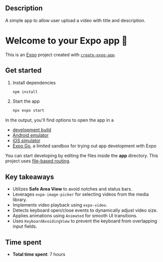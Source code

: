 ## Description
A simple app to allow user upload a video with title and description.

# Welcome to your Expo app 👋

This is an [Expo](https://expo.dev) project created with [`create-expo-app`](https://www.npmjs.com/package/create-expo-app).

## Get started

1. Install dependencies

   ```bash
   npm install
   ```

2. Start the app

   ```bash
   npx expo start
   ```

In the output, you'll find options to open the app in a

- [development build](https://docs.expo.dev/develop/development-builds/introduction/)
- [Android emulator](https://docs.expo.dev/workflow/android-studio-emulator/)
- [iOS simulator](https://docs.expo.dev/workflow/ios-simulator/)
- [Expo Go](https://expo.dev/go), a limited sandbox for trying out app development with Expo

You can start developing by editing the files inside the **app** directory. This project uses [file-based routing](https://docs.expo.dev/router/introduction).

## Key takeaways
- Utilizes **Safe Area View** to avoid notches and status bars.
- Leverages `expo-image-picker` for selecting videos from the media library.
- Implements video playback using `expo-video`.
- Detects keyboard open/close events to dynamically adjust video size.
- Applies animations using `Animated` for smooth UI transitions.
- Uses `KeyboardAvoidingView` to prevent the keyboard from overlapping input fields.


## Time spent
- **Total time spent**: 7 hours


<!-- time spend today 3 hours -->